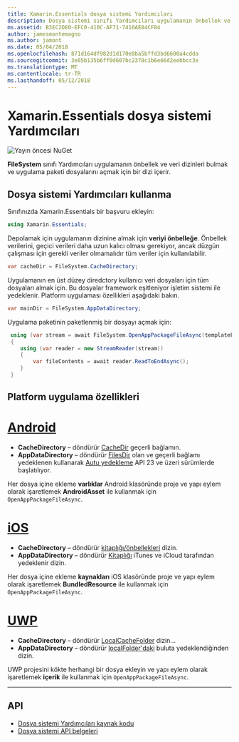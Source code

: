 ```yaml
---
title: Xamarin.Essentials dosya sistemi Yardımcıları
description: Dosya sistemi sınıfı Yardımcıları uygulamanın önbellek ve veri dizinleri bulmak ve uygulama paketi dosyalarını açmak için bir dizi içerir.
ms.assetid: B3EC2DE0-EFC0-410C-AF71-7410AE84CF84
author: jamesmontemagno
ms.author: jamont
ms.date: 05/04/2018
ms.openlocfilehash: 871d164df982d1d170e8ba5bffd3bd6600a4cdda
ms.sourcegitcommit: 3e05b135b6ff0d607bc2378c1b6e66d2eebbcc3e
ms.translationtype: MT
ms.contentlocale: tr-TR
ms.lasthandoff: 05/12/2018
---
```

# <a name="xamarinessentials-file-system-helpers"></a>Xamarin.Essentials dosya sistemi Yardımcıları

![Yayın öncesi NuGet](~/media/shared/pre-release.png)

**FileSystem** sınıfı Yardımcıları uygulamanın önbellek ve veri dizinleri bulmak ve uygulama paketi dosyalarını açmak için bir dizi içerir.

## <a name="using-file-system-helpers"></a>Dosya sistemi Yardımcıları kullanma

Sınıfınızda Xamarin.Essentials bir başvuru ekleyin:

```csharp
using Xamarin.Essentials;
```

Depolamak için uygulamanın dizinine almak için **veriyi önbelleğe**. Önbellek verilerini, geçici verileri daha uzun kalıcı olması gerekiyor, ancak düzgün çalışması için gerekli veriler olmamalıdır tüm veriler için kullanılabilir.

```csharp
var cacheDir = FileSystem.CacheDirectory;
```

Uygulamanın en üst düzey diredctory kullanıcı veri dosyaları için tüm dosyaları almak için. Bu dosyalar framework eşitleniyor işletim sistemi ile yedeklenir. Platform uygulaması özellikleri aşağıdaki bakın.

```csharp
var mainDir = FileSystem.AppDataDirectory;
```

Uygulama paketinin paketlenmiş bir dosyayı açmak için:

```csharp
 using (var stream = await FileSystem.OpenAppPackageFileAsync(templateFileName))
 {
    using (var reader = new StreamReader(stream))
    {
        var fileContents = await reader.ReadToEndAsync();
    }
 }
```

## <a name="platform-implementation-specifics"></a>Platform uygulama özellikleri

# <a name="androidtabandroid"></a>[Android](#tab/android)

- **CacheDirectory** – döndürür [CacheDir](https://developer.android.com/reference/android/content/Context.html#getCacheDir) geçerli bağlamın.
- **AppDataDirectory** – döndürür [FilesDir](https://developer.android.com/reference/android/content/Context.html#getFilesDir) olan ve geçerli bağlamı yedeklenen kullanarak [Autu yedekleme](https://developer.android.com/guide/topics/data/autobackup.html) API 23 ve üzeri sürümlerde başlatılıyor.

Her dosya içine ekleme **varlıklar** Android klasöründe proje ve yapı eylem olarak işaretlemek **AndroidAsset** ile kullanmak için `OpenAppPackageFileAsync`.

# <a name="iostabios"></a>[iOS](#tab/ios)

- **CacheDirectory** – döndürür [kitaplığı/önbellekleri](https://developer.apple.com/library/content/documentation/FileManagement/Conceptual/FileSystemProgrammingGuide/FileSystemOverview/FileSystemOverview.html) dizin.
- **AppDataDirectory** – döndürür [Kitaplığı](https://developer.apple.com/library/content/documentation/FileManagement/Conceptual/FileSystemProgrammingGuide/FileSystemOverview/FileSystemOverview.html) iTunes ve iCloud tarafından yedeklenir dizin.

Her dosya içine ekleme **kaynakları** iOS klasöründe proje ve yapı eylem olarak işaretlemek **BundledResource** ile kullanmak için `OpenAppPackageFileAsync`.

# <a name="uwptabuwp"></a>[UWP](#tab/uwp)

- **CacheDirectory** – döndürür [LocalCacheFolder](https://docs.microsoft.com/en-us/uwp/api/windows.storage.applicationdata.localcachefolder#Windows_Storage_ApplicationData_LocalCacheFolder) dizin...
- **AppDataDirectory** – döndürür [localFolder'daki](https://docs.microsoft.com/en-us/uwp/api/windows.storage.applicationdata.localfolder#Windows_Storage_ApplicationData_LocalFolder) buluta yedeklendiğinden dizin.

UWP projesini kökte herhangi bir dosya ekleyin ve yapı eylem olarak işaretlemek **içerik** ile kullanmak için `OpenAppPackageFileAsync`.

--------------

## <a name="api"></a>API

- [Dosya sistemi Yardımcıları kaynak kodu](https://github.com/xamarin/Essentials/tree/master/Xamarin.Essentials/FileSystem)
- [Dosya sistemi API belgeleri](xref:Xamarin.Essentials.FileSystem)
